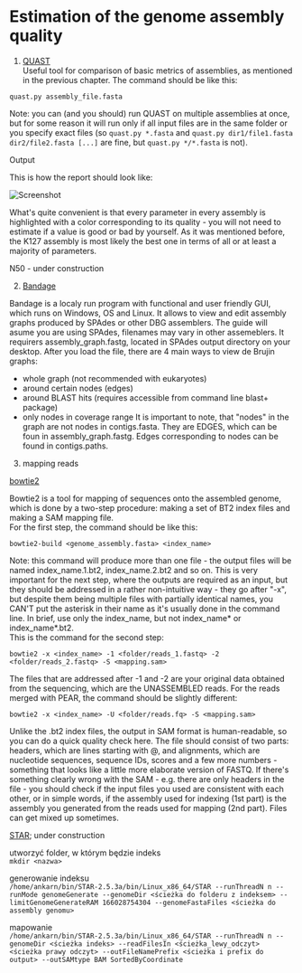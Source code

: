 # Estimation of the genome assembly quality

1. [QUAST](http://bioinf.spbau.ru/quast)  
Useful tool for comparison of basic metrics of assemblies, as mentioned in the previous chapter. The command should be like this:  

`quast.py assembly_file.fasta`  

Note: you can (and you should) run QUAST on multiple assemblies at once, but for some reason it will run only if all input files are in the same folder or you specify exact files (so `quast.py *.fasta` and `quast.py dir1/file1.fasta dir2/file2.fasta [...]` are fine, but `quast.py */*.fasta` is not).

Output  

This is how the report should look like:

![Screenshot](ankarn.github.io/quastreport.jpg)

What's quite convenient is that every parameter in every assembly is highlighted with a color corresponding to its quality - you will not need to estimate if a value is good or bad by yourself. As it was mentioned before, the K127 assembly is most likely the best one in terms of all or at least a majority of parameters.

N50 - under construction  

2. [Bandage](https://rrwick.github.io/Bandage/)

Bandage is a localy run program with functional and user friendly GUI, which runs on Windows, OS and Linux. It allows to view and edit assembly graphs produced by SPAdes or other DBG assemblers. The guide will asume you are using SPAdes, filenames may vary in other assemeblers.
It requirers assembly_graph.fastg, located in SPAdes output directory on your desktop. After you load the file, there are 4 main ways to view de Brujin graphs:
- whole graph (not recommended with eukaryotes)
- around certain nodes (edges)
- around BLAST hits (requires accessible from command line blast+ package)
- only nodes in coverage range
It is important to note, that "nodes" in the graph are not nodes in contigs.fasta. They are EDGES, which can be foun in assembly_graph.fastg. Edges corresponding to nodes can be found in contigs.paths.


3. mapping reads 

[bowtie2](http://bowtie-bio.sourceforge.net/bowtie2/index.shtml)   

Bowtie2 is a tool for mapping of sequences onto the assembled genome, which is done by a two-step procedure: making a set of BT2 index files and making a SAM mapping file.  
For the first step, the command should be like this:

`bowtie2-build <genome_assembly.fasta> <index_name>`   

Note: this command will produce more than one file - the output files will be named index_name.1.bt2, index_name.2.bt2 and so on. This is very important for the next step, where the outputs are required as an input, but they should be addressed in a rather non-intuitive way - they go after "-x", but despite them being multiple files with partially identical names, you CAN'T put the asterisk in their name as it's usually done in the command line. In brief, use only the index_name, but not index_name* or index_name*.bt2.  
This is the command for the second step:

`bowtie2 -x <index_name> -1 <folder/reads_1.fastq> -2 <folder/reads_2.fastq> -S <mapping.sam>`   

The files that are addressed after -1 and -2 are your original data obtained from the sequencing, which are the UNASSEMBLED reads. For the reads merged with PEAR, the command should be slightly different:   
 
`bowtie2 -x <index_name> -U <folder/reads.fq> -S <mapping.sam>`   

Unlike the .bt2 index files, the output in SAM format is human-readable, so you can do a quick quality check here. The file should consist of two parts: headers, which are lines starting with @, and alignments, which are nucleotide sequences, sequence IDs, scores and a few more numbers - something that looks like a little more elaborate version of FASTQ. If there's something clearly wrong with the SAM - e.g. there are only headers in the file - you should check if the input files you used are consistent with each other, or in simple words, if the assembly used for indexing (1st part) is the assembly you generated from the reads used for mapping (2nd part). Files can get mixed up sometimes.  

[STAR](https://github.com/alexdobin/STAR); under construction   

utworzyć folder, w którym będzie indeks   
`mkdir <nazwa>`    

generowanie indeksu   
`/home/ankarn/bin/STAR-2.5.3a/bin/Linux_x86_64/STAR --runThreadN n --runMode genomeGenerate --genomeDir <ścieżka do folderu z indeksem> --limitGenomeGenerateRAM 166028754304 --genomeFastaFiles <ścieżka do assembly genomu>`   

mapowanie   
`/home/ankarn/bin/STAR-2.5.3a/bin/Linux_x86_64/STAR --runThreadN n --genomeDir <ścieżka indeks> --readFilesIn <ścieżka_lewy_odczyt> <ścieżka prawy odczyt> --outFileNamePrefix <ścieżka i prefix do output> --outSAMtype BAM SortedByCoordinate`
